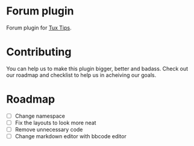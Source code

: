 # Forum plugin

Forum plugin for [Tux Tips](https://tux-tips.com).

# Contributing

You can help us to make this plugin bigger, better and badass. Check out our roadmap and checklist to help us in acheiving our goals.

# Roadmap

- [ ] Change namespace
- [ ] Fix the layouts to look more neat
- [ ] Remove unnecessary code
- [ ] Change markdown editor with bbcode editor
